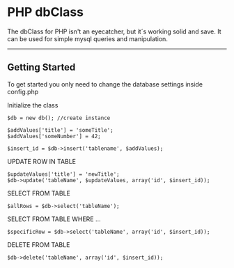 PHP dbClass
===================


The dbClass for PHP isn't an eyecatcher, but it´s working solid and save. It can be used for simple mysql queries and manipulation.

----------


Getting Started
-------------

To get started you only need to change the database settings inside config.php


Initialize the class

    $db = new db(); //create instance

    $addValues['title'] = 'someTitle';
    $addValues['someNumber'] = 42;

    $insert_id = $db->insert('tablename', $addValues);


UPDATE ROW IN TABLE

    $updateValues['title'] = 'newTitle';
    $db->update('tableName', $updateValues, array('id', $insert_id));


SELECT FROM TABLE

    $allRows = $db->select('tableName');


SELECT FROM TABLE WHERE ...

    $specificRow = $db->select('tableName', array('id', $insert_id));

DELETE FROM TABLE

    $db->delete('tableName', array('id', $insert_id));




